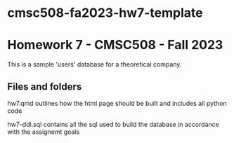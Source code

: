 # cmsc508-fa2023-hw7-template
# Homework 7 - CMSC508 - Fall 2023

This is a sample 'users' database for a theoretical company.

## Files and folders

hw7.qmd outlines how the html page should be built and includes all python code

hw7-ddl.sql contains all the sql used to build the database in accordance with the assignemt goals


